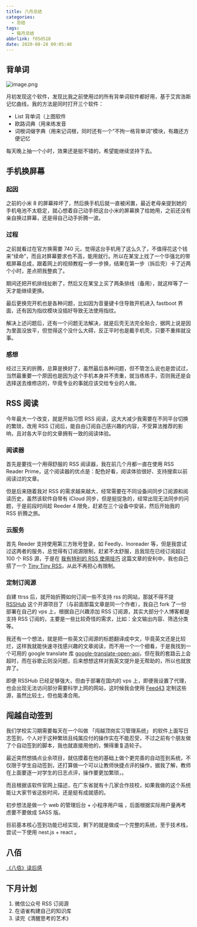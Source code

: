 ```yaml
---
title: 八月总结
categories:
  - 总结
tags:
  - 每月总结
abbrlink: f05d518
date: 2020-08-28 00:05:48
---
```


## 背单词

![image.png](https://i.loli.net/2020/08/28/OCf79JkXbP4vQUw.png)

月初发现这个软件，发现比我之前使用过的所有背单词软件都好用，基于艾宾浩斯记忆曲线，我的方法是同时打开三个软件：

- List 背单词（上图软件
- 欧路词典（用来练发音
- 词根词缀字典（用来记词根，同时还有一个“不拘一格背单词”模块，有趣还方便记忆

每天晚上抽一个小时，效果还是挺不错的，希望能继续坚持下去。

## 手机换屏幕

### 起因

之前的小米 8 的屏幕摔坏了，然后换手机后就一直被闲置，最近老母亲提到她的手机电池不太稳定，就心想着自己动手把这台小米的屏幕换了给她用，之前还没有亲自换过屏幕，还是得自己动手折腾一波。

### 过程

之前就看过在官方换需要 740 元，觉得这台手机用了这么久了，不值得花这个钱来“续命”，而且对屏幕要求也不高，能用就行。所以在某宝上找了一个华强北的带框屏幕总成，跟着网上的视频教程一步一步换，结果在第一步（拆后壳）卡了近两个小时，差点把我整疯了。

期间还把开机排线扯断了，然后又在某宝上买了两条排线（备用），就这样等了一天才能继续更换。

最后更换完开机也是各种问题，比如因为音量键卡住导致开机进入 fastboot 界面，还有因为指纹模块没插好导致无法使用指纹。

解决上述问题后，还有一个问题无法解决，就是后壳无法完全贴合，据网上说是因为里面没放平，但觉得这个没什么大碍，反正平时也是戴手机壳，只要不重摔就没事。

### 感想

经过三天的折腾，总算是换好了，虽然最后各种问题，但不管怎么说也是尝试过，当然最重要一个原因也是因为这个手机本身并不贵重，就当练练手，否则我还是会选择送去维修店的，毕竟专业的事就应该交给专业的人做。

## RSS 阅读

今年最大一个改变，就是开始习惯 RSS 阅读，这大大减少我需要在不同平台切换的繁琐，改用 RSS 订阅后，能自由订阅自己感兴趣的内容，不受算法推荐的影响，且对各大平台的文章拥有一致的阅读体验。

### 阅读器

首先是要找一个用得舒服的 RSS 阅读器，我在前几个月都一直在使用 RSS Reader Prime，这个阅读器的优点是：配色好看，阅读体验很好、支持搜索以前阅读过的文章。

但是后来随着我对 RSS 的需求越来越大，经常需要在不同设备间同步订阅源和阅读历史，虽然该软件自带有 iCloud 同步，但是挺捉急的，经常出现无法同步的问题，于是前段时间趁 Reeder 4 限免，赶紧在三个设备中安装，然后开始我的 RSS 折腾之旅。

### 云服务

首先 Reeder 支持使用第三方账号登录，如 Feedly、Inoreader 等，但是我尝试过这两者的服务，总觉得有订阅源限制，赶紧不太舒服，且我现在已经订阅超过 100 个 RSS 源，于是在 [我有特别的 RSS 使用技巧](https://diygod.me/ohmyrss/) 这篇文章的安利中，我也自己搭了一个 [Tiny Tiny RSS](https://github.com/HenryQW/docker-ttrss-plugins)，从此不再担心有限制。

### 定制订阅源

自建 ttrss 后，就开始折腾如何订阅一些不支持 rss 的网站，那就不得不提 [RSSHub](https://docs.rsshub.app/) 这个开源项目了（与前面那篇文章是同一个作者），我自己 fork 了一份部署在自己的 vps 上，根据自己兴趣添加 RSS 订阅源，其实大部分个人博客都是支持 RSS 订阅的，主要是一些比较奇怪的需求，比如：全文输出内容、筛选分类等。

我还有一个想法，就是把一些英文订阅源的标题翻译成中文，毕竟英文还是比较烂，这样我就能快速寻找感兴趣的文章阅读，而不用一个一个细看，于是我找到一个可用的 google translate 库 [google-translate-open-api](https://www.npmjs.com/package/google-translate-open-api)，但在我的套路云上会超时，而在谷歌云则没问题，后来想想这样对我英文提升是无帮助的，所以也就放弃了。

即便 RSSHub 已经足够强大，但由于部署在国内的 vps 上，即便我设置了代理，也会出现无法访问部分需要科学上网的网站，这时候我会使用 [Feed43](https://feed43.com/) 定制这些源，虽然比较土，但也能凑合用。

## 闯越自动签到

我们学校实习期需要每天在一个叫做 「闯越顶岗实习管理系统」 的软件上面写日志签到，个人对于这种繁琐且纯属应付的操作实在不能忍受，不过之前有个朋友做了个自动签到的脚本，我也就直接用他的，懒得重复造轮子。

最近突然想搞点业余项目，就估摸着在他的基础上做个更完善的自动签到系统，不仅限于学生自动签到，还打算做一个可以让教师快捷点评的操作，据我了解，教师在上面要逐一对学生的日志点评，操作要更加繁琐，。

而且根据该软件官网上描述，在广东省就有十几家合作技校，如果我做的这个系统能让大家节省这些时间，还是挺有成就感的。

初步想法是做一个 web 的管理后台 + 小程序用户端 ，后面根据实际用户量再考虑要不要做成 SASS 版。

目前基本核心签到功能已经实现，剩下的就是做成一个完整的系统，至于技术栈，尝试一下使用 nest.js + react 。

## 八佰

[《八佰》读后感](https://4ark.me/posts/ba-bai-review/)

## 下月计划

1. 微信公众号 RSS 订阅源
2. 在语雀构建自己的知识库
3. 读完《清醒思考的艺术》
